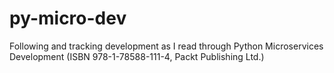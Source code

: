 # py-micro-dev
Following and tracking development as I read through Python Microservices Development (ISBN 978-1-78588-111-4, Packt Publishing Ltd.)
